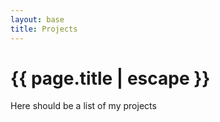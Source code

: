 ```yaml
---
layout: base
title: Projects
---
```

<h1 class="post-title p-name" itemprop="name headline">{{ page.title | escape }}</h1>
<p>Here should be a list of my projects</p>
